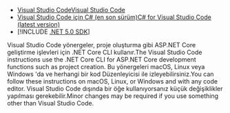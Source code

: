 * [<span data-ttu-id="082af-101">Visual Studio Code</span><span class="sxs-lookup"><span data-stu-id="082af-101">Visual Studio Code</span></span>](https://code.visualstudio.com/download)
* [<span data-ttu-id="082af-102">Visual Studio Code için C# (en son sürüm)</span><span class="sxs-lookup"><span data-stu-id="082af-102">C# for Visual Studio Code (latest version)</span></span>](https://marketplace.visualstudio.com/items?itemName=ms-dotnettools.csharp)
* [!INCLUDE [.NET 5.0 SDK](~/includes/5.0-SDK.md)]

<span data-ttu-id="082af-103">Visual Studio Code yönergeler, proje oluşturma gibi ASP.NET Core geliştirme işlevleri için .NET Core CLI kullanır.</span><span class="sxs-lookup"><span data-stu-id="082af-103">The Visual Studio Code instructions use the .NET Core CLI for ASP.NET Core development functions such as project creation.</span></span> <span data-ttu-id="082af-104">Bu yönergeleri macOS, Linux veya Windows 'da ve herhangi bir kod Düzenleyicisi ile izleyebilirsiniz.</span><span class="sxs-lookup"><span data-stu-id="082af-104">You can follow these instructions on macOS, Linux, or Windows and with any code editor.</span></span> <span data-ttu-id="082af-105">Visual Studio Code dışında bir öğe kullanıyorsanız küçük değişiklikler yapılması gerekebilir.</span><span class="sxs-lookup"><span data-stu-id="082af-105">Minor changes may be required if you use something other than Visual Studio Code.</span></span>
